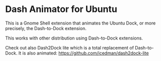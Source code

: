 # Dash Animator for Ubuntu

This is a Gnome Shell extension that animates the Ubuntu Dock, or more precisely, the Dash-to-Dock extension.

This works with other distribution using Dash-to-Dock extensions.


Check out also Dash2Dock lite which is a total replacement of Dash-to-Dock. It is also animated:
https://github.com/icedman/dash2dock-lite
